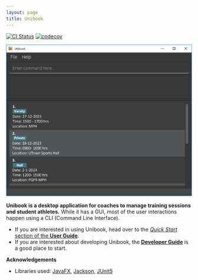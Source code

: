 ```yaml
---
layout: page
title: Unibook
---
```


[![CI Status](https://github.com/se-edu/addressbook-level3/workflows/Java%20CI/badge.svg)](https://github.com/se-edu/addressbook-level3/actions)
[![codecov](https://codecov.io/gh/se-edu/addressbook-level3/branch/master/graph/badge.svg)](https://codecov.io/gh/se-edu/addressbook-level3)

![Ui](images/Ui.png)

**Unibook is a desktop application for coaches to manage training sessions and student athletes.** While it has a GUI, most of the user interactions happen using a CLI (Command Line Interface).

* If you are interested in using Unibook, head over to the [_Quick Start_ section of the **User Guide**](UserGuide.html#quick-start).
* If you are interested about developing Unibook, the [**Developer Guide**](DeveloperGuide.html) is a good place to start.


**Acknowledgements**

* Libraries used: [JavaFX](https://openjfx.io/), [Jackson](https://github.com/FasterXML/jackson), [JUnit5](https://github.com/junit-team/junit5)

